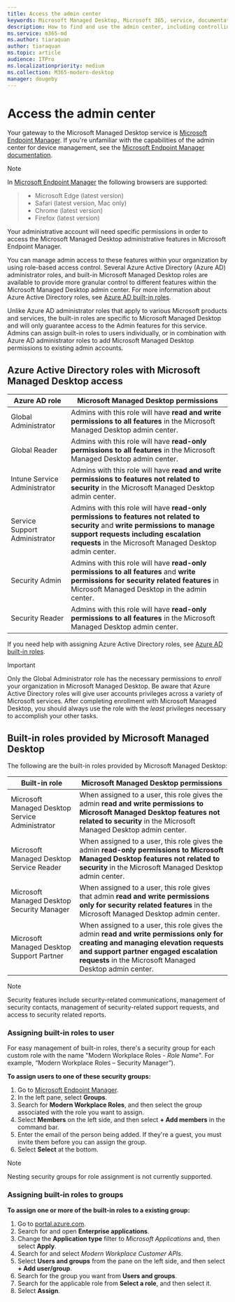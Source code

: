 ```yaml
---
title: Access the admin center
keywords: Microsoft Managed Desktop, Microsoft 365, service, documentation
description: How to find and use the admin center, including controlling access to it.
ms.service: m365-md
ms.author: tiaraquan
author: tiaraquan
ms.topic: article
audience: ITPro
ms.localizationpriority: medium
ms.collection: M365-modern-desktop
manager: dougeby
---
```


# Access the admin center

Your gateway to the Microsoft Managed Desktop service is [Microsoft Endpoint Manager](https://endpoint.microsoft.com/). If you're unfamiliar with the capabilities of the admin center for device management, see the [Microsoft Endpoint Manager documentation](/mem/).

> [!NOTE]
> In [Microsoft Endpoint Manager](https://endpoint.microsoft.com/) the following browsers are supported:

> - Microsoft Edge (latest version)
> - Safari (latest version, Mac only)
> - Chrome (latest version)
> - Firefox (latest version)

Your administrative account will need specific permissions in order to access the Microsoft Managed Desktop administrative features in Microsoft Endpoint Manager.

You can manage admin access to these features within your organization by using role-based access control. Several Azure Active Directory (Azure AD) administrator roles, and built-in Microsoft Managed Desktop roles are available to provide more granular control to different features within the Microsoft Managed Desktop admin center. For more information about Azure Active Directory roles, see [Azure AD built-in roles](/azure/active-directory/roles/permissions-reference).

Unlike Azure AD administrator roles that apply to various Microsoft products and services, the built-in roles are specific to Microsoft Managed Desktop and will only guarantee access to the Admin features for this service. Admins can assign built-in roles to users individually, or in combination with Azure AD administrator roles to add Microsoft Managed Desktop permissions to existing admin accounts.

## Azure Active Directory roles with Microsoft Managed Desktop access

| Azure AD role | Microsoft Managed Desktop permissions |
| ----- | ----- |
| Global Administrator | Admins with this role will have **read and write permissions to all features** in the Microsoft Managed Desktop admin center. |
| Global Reader | Admins with this role will have **read-only permissions to all features** in the Microsoft Managed Desktop admin center. |
| Intune Service Administrator | Admins with this role will have **read and write permissions to features not related to security** in the Microsoft Managed Desktop admin center. |
| Service Support Administrator | Admins with this role will have **read-only permissions to features not related to security** and **write permissions to manage support requests including escalation requests** in the Microsoft Managed Desktop admin center. |
| Security Admin | Admins with this role will have **read-only permissions to all features** and **write permissions for security related features** in Microsoft Managed Desktop in the admin center. |
| Security Reader |Admins with this role will have **read-only permissions to all features** in the Microsoft Managed Desktop admin center. |

If you need help with assigning Azure Active Directory roles, see [Azure AD built-in roles](/azure/active-directory/roles/permissions-reference).

> [!IMPORTANT]
> Only the Global Administrator role has the necessary permissions to *enroll* your organization in Microsoft Managed Desktop. Be aware that Azure Active Directory roles will give user accounts privileges across a variety of Microsoft services. After completing enrollment with Microsoft Managed Desktop, you should always use the role with the *least* privileges necessary to accomplish your other tasks.

## Built-in roles provided by Microsoft Managed Desktop

The following are the built-in roles provided by Microsoft Managed Desktop:

| Built-in role | Microsoft Managed Desktop permissions |
| ----- | ----- |
| Microsoft Managed Desktop Service Administrator | When assigned to a user, this role gives the admin **read and write permissions to Microsoft Managed Desktop features not related to security** in the Microsoft Managed Desktop admin center. |
| Microsoft Managed Desktop Service Reader | When assigned to a user, this role gives the admin **read-only permissions to Microsoft Managed Desktop features not related to security** in the Microsoft Managed Desktop admin center. |
| Microsoft Managed Desktop Security Manager | When assigned to a user, this role gives that admin **read and write permissions only for security related features** in the Microsoft Managed Desktop admin center. |
| Microsoft Managed Desktop Support Partner |When assigned to a user, this role gives the admin **read and write permissions only for creating and managing elevation requests and support partner engaged escalation requests** in the Microsoft Managed Desktop admin center. |

> [!NOTE]
> Security features include security-related communications, management of security contacts, management of security-related support requests, and access to security related reports.

### Assigning built-in roles to user

For easy management of built-in roles, there's a security group for each custom role with the name "Modern Workplace Roles - _Role Name_". For example, “Modern Workplace Roles – Security Manager”).

**To assign users to one of these security groups:**

1. Go to [Microsoft Endpoint Manager](https://endpoint.microsoft.com/).
2. In the left pane, select **Groups**.
3. Search for **Modern Workplace Roles**, and then select the group associated with the role you want to assign.
4. Select **Members** on the left side, and then select **+ Add members** in the command bar.
5. Enter the email of the person being added. If they're a guest, you must invite them before you can assign the group.
6. Select **Select** at the bottom.

> [!NOTE]
> Nesting security groups for role assignment is not currently supported.

### Assigning built-in roles to groups

**To assign one or more of the built-in roles to a existing group:**

1. Go to [portal.azure.com](https://portal.azure.com/).
2. Search for and open **Enterprise applications**.
3. Change the **Application type** filter to _Microsoft Applications_ and, then select **Apply**.
4. Search for and select _Modern Workplace Customer APIs_.
5. Select **Users and groups** from the pane on the left side, and then select **+ Add user/group**.
6. Search for the group you want from **Users and groups**.
7. Search for the applicable role from **Select a role**, and then select it.
8. Select **Assign**.
